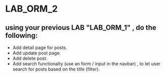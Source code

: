 # LAB_ORM_2


## using your previous LAB "LAB_ORM_1" , do the following:
- Add detail page for posts.
- Add update post page.
- Add delete post.
- Add search functionalty (use an form / input in the navbar) , to let user search for posts based on the title (filter).


